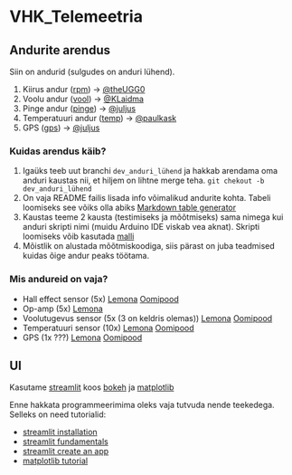 # VHK_Telemeetria

## Andurite arendus
Siin on andurid (sulgudes on anduri lühend).
1. Kiirus andur ([rpm](/andurid/1.rpm/README.md)) -> [@theUGG0](https://github.com/theUGG0)
2. Voolu andur ([vool](/andurid/2.vool/README.md)) -> [@KLaidma](https://github.com/KLaidma)
3. Pinge andur ([pinge](/andurid/3.pinge/README.md)) -> [@juljus](https://github.com/juljus)
4. Temperatuuri andur ([temp](/andurid/4.temp/README.md)) -> [@paulkask](https://github.com/paulkask)
5. GPS ([gps](/andurid/5.gps/README.md)) -> [@juljus](https://github.com/juljus)

### Kuidas arendus käib?
1. Igaüks teeb uut branchi `dev_anduri_lühend` ja hakkab arendama oma anduri kaustas nii, et hiljem on lihtne merge teha. `git chekout -b dev_anduri_lühend`
2. On vaja README failis lisada info võimalikud andurite kohta. Tabeli loomiseks see võiks olla abiks [Markdown table generator](https://www.tablesgenerator.com/markdown_tables)
3. Kaustas teeme 2 kausta (testimiseks ja mõõtmiseks) sama nimega kui anduri skripti nimi (muidu Arduino IDE viskab vea aknat). Skripti loomiseks võib kasutada [malli](/mallid/arduinoSkriptMall/arduinoSkriptMall.ino) 
4. Mõistlik on alustada mõõtmiskoodiga, siis pärast on juba teadmised kuidas õige andur peaks töötama.

### Mis andureid on vaja?
- Hall effect sensor (5x) [Lemona](https://www.lemona.ee/hall-effect-switch-unipolar-3pin.html) [Oomipood](https://www.oomipood.ee/kataloog/farnell/toode?sku=2748270)
- Op-amp (5x) [Lemona](https://www.lemona.ee/ic-op-amp.html)
- Voolutugevus sensor (5x (3 on keldris olemas)) [Lemona](https://www.lemona.ee/current-transducer-50a-pcb-hais-50-p.html) [Oomipood](https://www.oomipood.ee/kataloog/farnell/toode?sku=1617433)
- Temperatuuri sensor (10x) [Lemona](https://www.lemona.ee/thermistor-100k-5-ntc-rad.html) [Oomipood](https://www.oomipood.ee/product/640_100k_100k_ntc_b_const_5_4190k_500mw)
- GPS (1x ???) [Lemona](https://www.lemona.ee/gps-module-u-blox-neo-7m-for-arduinor-wpi430.html) [Oomipood](https://www.oomipood.ee/product/product?product_id=1150845)

## UI
Kasutame [streamlit](https://streamlit.io) koos [bokeh](https://bokeh.org) ja [matplotlib](https://matplotlib.org)

Enne hakkata programmeerimima oleks vaja tutvuda nende teekedega. Selleks on need tutorialid:
- [streamlit installation](https://docs.streamlit.io/get-started/installation)
- [streamlit fundamentals](https://docs.streamlit.io/get-started/fundamentals/main-concepts)
- [streamlit create an app](https://docs.streamlit.io/get-started/tutorials/create-an-app)
- [matplotlib tutorial](https://matplotlib.org/stable/tutorials/pyplot.html#sphx-glr-tutorials-pyplot-py)
